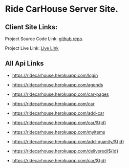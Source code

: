# Ride CarHouse Server Site.

## Client Site Links:

Project Source Code Link: [github repo](https://github.com/ProgrammingHeroWC4/warehouse-management-server-side-ahmmedrasel-dev.git).

Project Live Link: [Live Link](https://ridecarhouse.herokuapp.com/)

## All Api Links

<!-- Login Api -->

-  https://ridecarhouse.herokuapp.com/login
<!-- Suplier Link -->
-  https://ridecarhouse.herokuapp.com/agends
<!-- Pagination  -->
-  https://ridecarhouse.herokuapp.com/car-pages
<!-- All Items Link -->
-  https://ridecarhouse.herokuapp.com/car
<!-- Post Add Item -->
-  https://ridecarhouse.herokuapp.com/add-car
<!-- Single Item View -->
-  https://ridecarhouse.herokuapp.com/car/${id}
<!-- Each User Items -->
-  https://ridecarhouse.herokuapp.com/myitems
<!-- Restoke Quanity -->
-  https://ridecarhouse.herokuapp.com/add-quanity/${id}
<!-- Deliery Items -->
-  https://ridecarhouse.herokuapp.com/delivered/${id}
<!-- Delect Item -->
-  https://ridecarhouse.herokuapp.com/car/${id}
